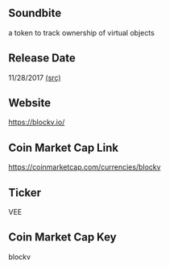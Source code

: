 ## Soundbite

a token to track ownership of virtual objects

## Release Date

11/28/2017 [(src)](https://coinmarketcap.com/currencies/blockv)

## Website

https://blockv.io/

## Coin Market Cap Link

https://coinmarketcap.com/currencies/blockv

## Ticker

VEE

## Coin Market Cap Key

blockv

